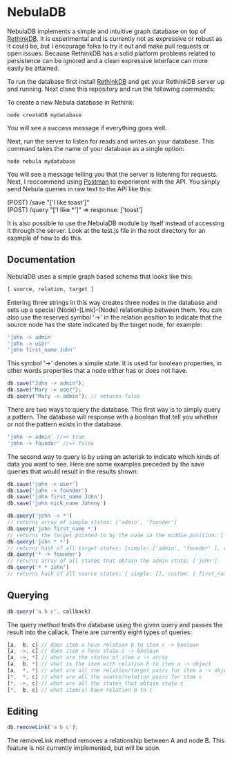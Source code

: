 NebulaDB
======
NebulaDB implements a simple and intuitive graph database on top of [RethinkDB](https://www.rethinkdb.com/). It is experimental and is currently not as expressive or robust as it could be, but I encourage folks to try it out and make pull requests or open issues. Because RethinkDB has a solid platform problems related to persistence can be ignored and a clean expressive interface can more easily be attained.

To run the database first install [RethinkDB](https://www.rethinkdb.com/) and get your RethinkDB server up and running. Next clone this repository and run the following commands:

To create a new Nebula database in Rethink:
```shell
node createDB mydatabase
```
You will see a success message if everything goes well.


Next, run the server to listen for reads and writes on your database. This command takes the name of your database as a single option:
```shell
node nebula mydatabase
```
You will see a message telling you that the server is listening for requests. Next, I reccommend using [Postman](https://www.getpostman.com/) to experiment with the API. You simply send Nebula queries in raw text to the API like this:

(POST) /save "['I like toast']"    
(POST) /query "['I like *']"  	=> response: ['toast']        

It is also possible to use the NebulaDB module by itself instead of accessing it through the server. Look at the test.js file in the root directory for an example of how to do this.

Documentation
-------------

NebulaDB uses a simple graph based schema that looks like this:
```javascript
[ source, relation, target ]
```
Entering three strings in this way creates three nodes in the database and sets up a special (Node)-[Link]-(Node) relationship between them. You can also use the reserved symbol '->' in the relation position to indicate that the source node has the state indicated by the target node, for example:
```javascript
'john -> admin'
'john -> user'
'john first_name John'
```
This symbol '->' denotes a simple state. It is used for boolean properties, in other words properties that a node either has or does not have.
```javascript
db.save("John -> admin");
db.save("Mary -> user");
db.query("Mary -> admin"); // returns false
```
There are two ways to query the database. The first way is to simply query a pattern. The database will response with a boolean that tell you whether or not the pattern exists in the database.
```javascript
'john -> admin' //=> true
'john -> founder' //=> false
```
The second way to query is by using an asterisk to indicate which kinds of data you want to see. Here are some examples preceded by the save queries that would result in the results shown:
```javascript
db.save('john -> user')
db.save('john -> founder')
db.save('john first_name John')
db.save('john nick_name Johnny')

db.query('john -> *')
// returns array of simple states: ['admin', 'founder']
db.query('john first_name *')
// returns the target pointed to by the node in the middle position: ['John']
db.query('john * *')
// returns hash of all target states: {simple: ['admin', 'founder' ], custom: { first_name: ['John'], nick_name: ['Johnny'] } }
db.query('* -> founder')
// returns array of all states that obtain the admin state: ['john']
db.query('* * John')
// returns hash of all source states: { simple: [], custom: { first_name: 'John' } }
```

Querying
--------
```javascript
db.query('a b c', callback)
``` 
The query method tests the database using the given query and passes the result into the callack. There are currently eight types of queries:
```javascript
[a,  b, c] // does item a have relation b to item c -> boolean
[a, ->, c] // does item a have state c -> boolean
[a, ->, *] // what are the states of item a -> array
[a,  b, *] // what is the item with relation b to item a -> object
[a,  *, *] // what are all the relation/target pairs for item a -> object
[*,  *, c] // what are all the source/relation pairs for item c
[*, ->, c] // what are all the states that obtain state c
[*,  b, c] // what item(s) have relation b to c
```
Editing
-------
```javascript
db.removeLink('a b c');
```
The removeLink method removes a relationship between A and node B. This feature is not currently implemented, but will be soon.
